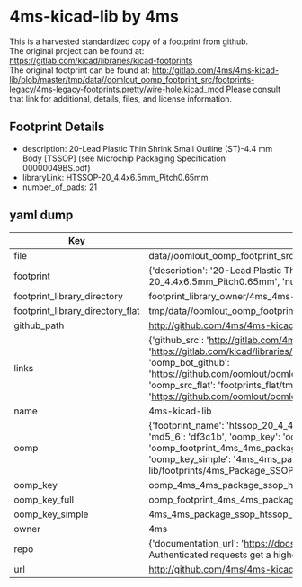 # 4ms-kicad-lib by 4ms  
This is a harvested standardized copy of a footprint from github.  
The original project can be found at:  
https://gitlab.com/kicad/libraries/kicad-footprints  
The original footprint can be found at:
http://gitlab.com/4ms/4ms-kicad-lib/blob/master/tmp/data//oomlout_oomp_footprint_src/footprints-legacy/4ms-legacy-footprints.pretty/wire-hole.kicad_mod
Please consult that link for additional, details, files, and license information.  
## Footprint Details
* description: 20-Lead Plastic Thin Shrink Small Outline (ST)-4.4 mm Body [TSSOP] (see Microchip Packaging Specification 00000049BS.pdf)  
* libraryLink: HTSSOP-20_4.4x6.5mm_Pitch0.65mm  
* number_of_pads: 21  
## yaml dump  
| Key | Value |  
| --- | --- |  
| file | data//oomlout_oomp_footprint_src/4ms-kicad-lib/footprints/4ms_Package_SSOP.pretty/HTSSOP-20_4.4x6.5mm_Pitch0.65mm.kicad_mod |  
| footprint | {'description': '20-Lead Plastic Thin Shrink Small Outline (ST)-4.4 mm Body [TSSOP] (see Microchip Packaging Specification 00000049BS.pdf)', 'libraryLink': 'HTSSOP-20_4.4x6.5mm_Pitch0.65mm', 'number_of_pads': 21} |  
| footprint_library_directory | footprint_library_owner/4ms_4ms-kicad-lib |  
| footprint_library_directory_flat | tmp/data//oomlout_oomp_footprint_src/footprints_flat/4ms_4ms_package_ssop_htssop_20_4_4x6_5mm_pitch0_65mm/working |  
| github_path | http://github.com/4ms/4ms-kicad-lib/blob/master/tmp/data//oomlout_oomp_footprint_src/footprints/4ms_Package_SSOP.pretty/HTSSOP-20_4.4x6.5mm_Pitch0.65mm.kicad_mod |  
| links | {'github_src': 'http://gitlab.com/4ms/4ms-kicad-lib/blob/master/tmp/data//oomlout_oomp_footprint_src/footprints-legacy/4ms-legacy-footprints.pretty/wire-hole.kicad_mod', 'github_src_repo': 'https://gitlab.com/kicad/libraries/kicad-footprints', 'oomp_bot': 'tmp/data//oomlout_oomp_footprint_src/footprints/4ms_4ms_package_ssop_htssop_20_4_4x6_5mm_pitch0_65mm/working', 'oomp_bot_github': 'https://github.com/oomlout/oomlout_oomp_footprint_bot/tree/main/tmp/data//oomlout_oomp_footprint_src/footprints/4ms_4ms_package_ssop_htssop_20_4_4x6_5mm_pitch0_65mm/working', 'oomp_src_flat': 'footprints_flat/tmp/data//oomlout_oomp_footprint_src/footprints_flat/4ms_4ms_package_ssop_htssop_20_4_4x6_5mm_pitch0_65mm/working', 'oomp_src_flat_github': 'https://github.com/oomlout/oomlout_oomp_footprint_src/tree/main/tmp/data//oomlout_oomp_footprint_src/footprints_flat/4ms_4ms_package_ssop_htssop_20_4_4x6_5mm_pitch0_65mm/working'} |  
| name | 4ms-kicad-lib |  
| oomp | {'footprint_name': 'htssop_20_4_4x6_5mm_pitch0_65mm', 'library_name': '4ms_package_ssop', 'md5': 'df3c1b3f395587cde2f8c2da335e3d16', 'md5_10': 'df3c1b3f39', 'md5_5': 'df3c1', 'md5_6': 'df3c1b', 'oomp_key': 'oomp_4ms_4ms_package_ssop_htssop_20_4_4x6_5mm_pitch0_65mm', 'oomp_key_extra': 'oomp_footprint_4ms_4ms_package_ssop_htssop_20_4_4x6_5mm_pitch0_65mm', 'oomp_key_full': 'oomp_footprint_4ms_4ms_package_ssop_htssop_20_4_4x6_5mm_pitch0_65mm_df3c1b', 'oomp_key_simple': '4ms_4ms_package_ssop_htssop_20_4_4x6_5mm_pitch0_65mm', 'original_filename': 'data//oomlout_oomp_footprint_src/4ms-kicad-lib/footprints/4ms_Package_SSOP.pretty/HTSSOP-20_4.4x6.5mm_Pitch0.65mm.kicad_mod', 'owner_name': '4ms'} |  
| oomp_key | oomp_4ms_4ms_package_ssop_htssop_20_4_4x6_5mm_pitch0_65mm |  
| oomp_key_full | oomp_footprint_4ms_4ms_package_ssop_htssop_20_4_4x6_5mm_pitch0_65mm |  
| oomp_key_simple | 4ms_4ms_package_ssop_htssop_20_4_4x6_5mm_pitch0_65mm |  
| owner | 4ms |  
| repo | {'documentation_url': 'https://docs.github.com/rest/overview/resources-in-the-rest-api#rate-limiting', 'message': "API rate limit exceeded for 84.66.142.224. (But here's the good news: Authenticated requests get a higher rate limit. Check out the documentation for more details.)"} |  
| url | http://github.com/4ms/4ms-kicad-lib |  

